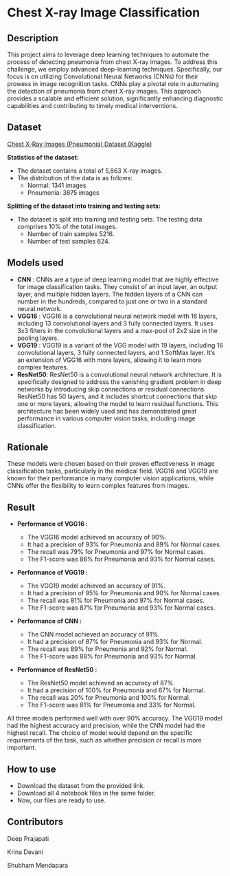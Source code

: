 # Chest X-ray Image Classification 

## Description

This project aims to leverage deep learning techniques to automate the process of detecting pneumonia from chest X-ray images. To address this challenge, we employ advanced deep-learning techniques. Specifically, our focus is on utilizing Convolutional Neural Networks (CNNs) for their prowess in image recognition tasks. CNNs play a pivotal role in automating the detection of pneumonia from chest X-ray images. This approach provides a scalable and efficient solution, significantly enhancing diagnostic capabilities and contributing to timely medical interventions.

## Dataset

[Chest X-Ray Images (Pneumonia) Dataset (Kaggle)](https://www.kaggle.com/paultimothymooney/chest-xray-pneumonia)

**Statistics of the dataset:**
- The dataset contains a total of 5,863 X-ray images.
- The distribution of the data is as follows:
    - Normal: 1341 images
    - Pneumonia: 3875 images
      
**Splitting of the dataset into training and testing sets:**
- The dataset is split into training and testing sets. The testing data comprises 10% of the total images.
  - Number of train samples 5216.
  - Number of test samples 624.
 

## Models used

- **CNN** : CNNs are a type of deep learning model that are highly effective for image classification tasks. They consist of an input layer, an output layer, and multiple hidden layers. The hidden layers of a CNN can number in the hundreds, compared to just one or two in a standard neural network.
- **VGG16** :  VGG16 is a convolutional neural network model with 16 layers, including 13 convolutional layers and 3 fully connected layers. It uses 3x3 filters in the convolutional layers and a max-pool of 2x2 size in the pooling layers.
- **VGG19** : VGG19 is a variant of the VGG model with 19 layers, including 16 convolutional layers, 3 fully connected layers, and 1 SoftMax layer. It’s an extension of VGG16 with more layers, allowing it to learn more complex features.
- **ResNet50**: ResNet50 is a convolutional neural network architecture. It is specifically designed to address the vanishing gradient problem in deep networks by introducing skip connections or residual connections. ResNet50 has 50 layers, and it includes shortcut connections that skip one or more layers, allowing the model to learn residual functions. This architecture has been widely used and has demonstrated great performance in various computer vision tasks, including image classification.

## Rationale
These models were chosen based on their proven effectiveness in image classification tasks, particularly in the medical field. VGG16 and VGG19 are known for their performance in many computer vision applications, while CNNs offer the flexibility to learn complex features from images.


## Result

- **Performance of VGG16 :**
  - The VGG16 model achieved an accuracy of 90%.
  - It had a precision of 93% for Pneumonia and 89% for Normal cases.
  - The recall was 79% for Pneumonia and 97% for Normal cases.
  - The F1-score was 86% for Pneumonia and 93% for Normal cases.

- **Performance of VGG19 :**
  - The VGG19 model achieved an accuracy of 91%.
  - It had a precision of 95% for Pneumonia and 90% for Normal cases.
  - The recall was 81% for Pneumonia and 97% for Normal cases.
  - The F1-score was 87% for Pneumonia and 93% for Normal cases.

- **Performance of CNN :**
  - The CNN model achieved an accuracy of 91%.
  - It had a precision of 87% for Pneumonia and 93% for Normal.
  - The recall was 89% for Pneumonia and 92% for Normal.
  - The F1-score was 88% for Pneumonia and 93% for Normal.

- **Performance of ResNet50 :**
    - The ResNet50 model achieved an accuracy of 87%.
    - It had a precision of 100% for Pneumonia and 67% for Normal.
    - The recall was 20% for Pneumonia and 100% for Normal.
    - The F1-score was 81% for Pneumonia and 33% for Normal.

All three models performed well with over 90% accuracy. The VGG19 model had the highest accuracy and precision, while the CNN model had the highest recall. The choice of model would depend on the specific requirements of the task, such as whether precision or recall is more important.


## How to use

- Download the dataset from the provided link.
- Download all 4 notebook files in the same folder.
- Now, our files are ready to use.


## Contributors

Deep Prajapati

Krina Devani

Shubham Mendapara
